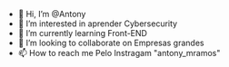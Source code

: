 - 👋 Hi, I’m @Antony
- 👀 I’m interested in aprender Cybersecurity
- 🌱 I’m currently learning Front-END
- 💞️ I’m looking to collaborate on Empresas grandes
- 📫 How to reach me Pelo Instragam "antony_mramos"

<!---
TonyJett/TonyJett is a ✨ special ✨ repository because its `README.md` (this file) appears on your GitHub profile.
You can click the Preview link to take a look at your changes.
--->
